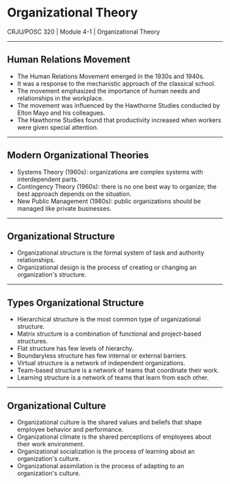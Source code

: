 # Organizational Theory

CRJU/POSC 320 | Module 4-1 | Organizational Theory

---

## Human Relations Movement

- The Human Relations Movement emerged in the 1930s and 1940s.
- It was a response to the mechanistic approach of the classical school.
- The movement emphasized the importance of human needs and relationships in the workplace.
- The movement was influenced by the Hawthorne Studies conducted by Elton Mayo and his colleagues.
- The Hawthorne Studies found that productivity increased when workers were given special attention.

---

## Modern Organizational Theories

- Systems Theory (1960s): organizations are complex systems with interdependent parts.
- Contingency Theory (1960s): there is no one best way to organize; the best approach depends on the situation.
- New Public Management (1980s): public organizations should be managed like private businesses.


---


## Organizational Structure

- Organizational structure is the formal system of task and authority relationships.
- Organizational design is the process of creating or changing an organization's structure.

---

## Types Organizational Structure

- Hierarchical structure is the most common type of organizational structure.
- Matrix structure is a combination of functional and project-based structures.
- Flat structure has few levels of hierarchy.
- Boundaryless structure has few internal or external barriers.
- Virtual structure is a network of independent organizations.
- Team-based structure is a network of teams that coordinate their work.
- Learning structure is a network of teams that learn from each other.

---

## Organizational Culture

- Organizational culture is the shared values and beliefs that shape employee behavior and performance.
- Organizational climate is the shared perceptions of employees about their work environment.
- Organizational socialization is the process of learning about an organization's culture.
- Organizational assimilation is the process of adapting to an organization's culture.
